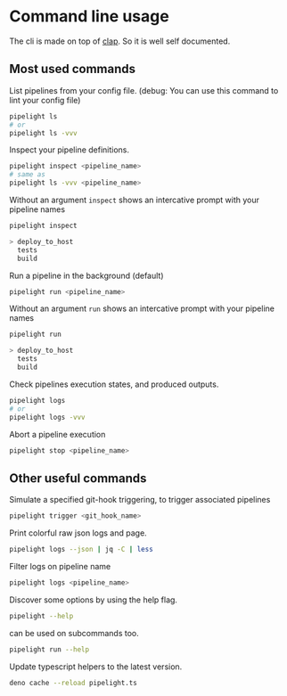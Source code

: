 # Command line usage

The cli is made on top of [clap](https://docs.rs/clap/latest/clap/).
So it is well self documented.

## Most used commands

List pipelines from your config file.
(debug: You can use this command to lint your config file)

```sh
pipelight ls
# or
pipelight ls -vvv
```

Inspect your pipeline definitions.

```sh
pipelight inspect <pipeline_name>
# same as
pipelight ls -vvv <pipeline_name>
```

Without an argument `inspect` shows an intercative prompt
with your pipeline names

```sh
pipelight inspect
```

```sh
> deploy_to_host
  tests
  build
```

Run a pipeline in the background (default)

```sh
pipelight run <pipeline_name>
```

Without an argument `run` shows an intercative prompt
with your pipeline names

```sh
pipelight run
```

```sh
> deploy_to_host
  tests
  build
```

Check pipelines execution states, and produced outputs.

```sh
pipelight logs
# or
pipelight logs -vvv
```

Abort a pipeline execution

```sh
pipelight stop <pipeline_name>
```

## Other useful commands

Simulate a specified git-hook triggering, to trigger associated pipelines

```sh
pipelight trigger <git_hook_name>
```

Print colorful raw json logs and page.

```sh
pipelight logs --json | jq -C | less
```

Filter logs on pipeline name

```sh
pipelight logs <pipeline_name>
```

Discover some options by using the help flag.

```sh
pipelight --help
```

can be used on subcommands too.

```sh
pipelight run --help
```

Update typescript helpers to the latest version.

```sh
deno cache --reload pipelight.ts
```

